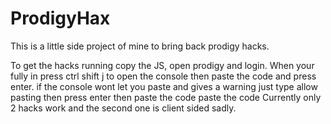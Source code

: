 # ProdigyHax
This is a little side project of mine to bring back prodigy hacks.

To get the hacks running copy the JS, open prodigy and login. When your fully in press ctrl shift j to open the console then paste the code and press enter. if the console wont let you paste and gives a warning just type allow pasting then press enter then paste the code paste the code
Currently only 2 hacks work and the second one is client sided sadly.
